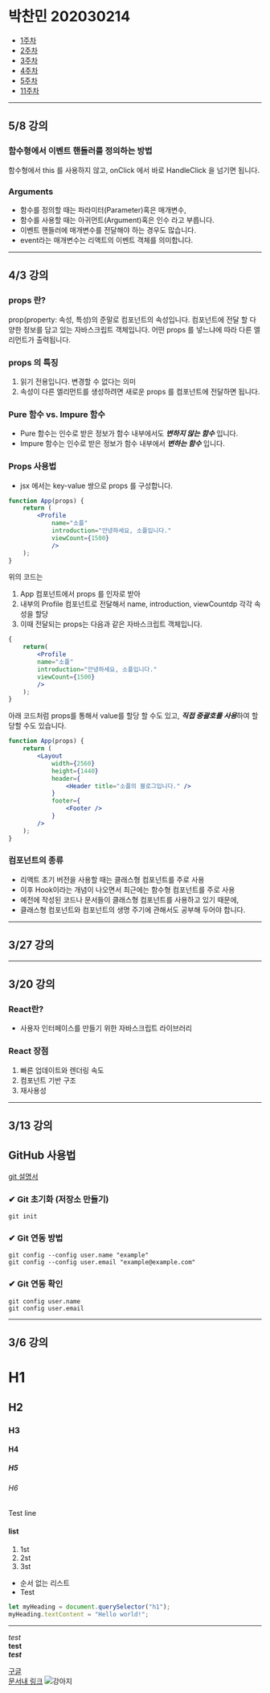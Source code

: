 # 박찬민 202030214

* [1주차](#36-강의)
* [2주차](#313-강의)
* [3주차](#320-강의)
* [4주차](#327-강의)
* [5주차](#43-강의)
* [11주차](#58-강의)
---
## 5/8 강의
### 함수형에서 이벤트 핸들러를 정의하는 방법
함수형에서 this 를 사용하지 않고,
onClick 에서 바로 HandleClick 을 넘기면 됩니다.
### Arguments
* 함수를 정의할 때는 파라미터(Parameter)혹은 매개변수,
* 함수를 사용할 때는 아귀먼트(Argument)혹은 인수 라고 부릅니다.
* 이벤트 핸들러에 매개변수를 전달해야 하는 경우도 많습니다.
* event라는 매개변수는 리액트의 이벤트 객체를 의미합니다.


---
## 4/3 강의
### props 란?
prop(property: 속성, 특성)의 준말로 컴포넌트의 속성입니다. 컴포넌트에 전달 할 다양한 정보를 담고 있는 자바스크립트 객체입니다.
어떤 props 를 넣느냐에 따라 다른 엘리먼트가 출력됩니다.

### props 의 특징
1. 읽기 전용입니다. 변경할 수 없다는 의미
2. 속성이 다른 엘리먼트를 생성하려면 새로운 props 를 컴포넌트에 전달하면 됩니다.

### Pure 함수 vs. Impure 함수
* Pure 함수는 인수로 받은 정보가 함수 내부에서도 ***변하지 않는 함수*** 입니다.
* Impure 함수는 인수로 받은 정보가 함수 내부에서 ***변하는 함수*** 입니다.

### Props 사용법
* jsx 에서는 key-value 쌍으로 props 를 구성합니다.
```jsx
function App(props) {
    return (
        <Profile
            name="소플"
            introduction="안녕하세요, 소플입니다."
            viewCount={1500}
            />
    );
}
```
위의 코드는
1. App 컴포넌트에서 props 를 인자로 받아
2. 내부의 Profile 컴포넌트로 전달해서 name, introduction, viewCountdp 각각 속성을 할당
3. 이때 전달되는 props는 다음과 같은 자바스크립트 객체입니다.

```jsx
{
    return(
        <Profile
        name="소플"
        introduction="안녕하세요, 소플입니다."
        viewCount={1500}
        />
    );
}

```

아래 코드처럼 props를 통해서 value를 할당 할 수도 있고, ***직접 중괄호를 사용***하여 할당할 수도 있습니다.
```jsx
function App(props) {
    return (
        <Layout
            width={2560}
            height={1440}
            header={
                <Header title="소플의 블로그입니다." />
            }
            footer={
                <Footer />
            }
        />
    );
}
```
### 컴포넌트의 종류
* 리액트 초기 버전을 사용할 때는 클래스형 컴포넌트를 주로 사용
* 이후 Hook이라는 개념이 나오면서 최근에는 함수형 컴포넌트를 주로 사용
* 예전에 작성된 코드나 문서들이 클래스형 컴포넌트를 사용하고 있기 때문에,
* 클래스형 컴포넌트와 컴포넌트의 생명 주기에 관해서도 공부해 두어야 합니다.
---
## 3/27 강의

---
## 3/20 강의

### React란?
* 사용자 인터페이스를 만들기 위한 자바스크립트 라이브러리

### React 장점
1. 빠른 업데이트와 렌더링 속도
2. 컴포넌트 기반 구조
3. 재사용성
---
## 3/13 강의
## GitHub 사용법
[git 설명서](https://git-scm.com/book/ko/v2)
### ✔ Git 초기화 (저장소 만들기)
``` git init ```
### ✔ Git 연동 방법
``` 
git config --config user.name "example" 
git config --config user.email "example@example.com" 
```

### ✔ Git 연동 확인
```
git config user.name
git config user.email
```
---
## 3/6 강의
# H1
## H2
### H3
#### H4
##### H5
###### H6

Test line

#### list
1. 1st
2. 2st
3. 3st

* 순서 없는 리스트
* Test

```js
let myHeading = document.querySelector("h1");
myHeading.textContent = "Hello world!";
```

---
*test*  
**test**  
***test***

[구글](http://google.com)   
[문서내 링크](#list)
![강아지](328FF6B8-3F83-4C14-8A8C-0416FA1EDF0F_1_105_c.jpeg)
